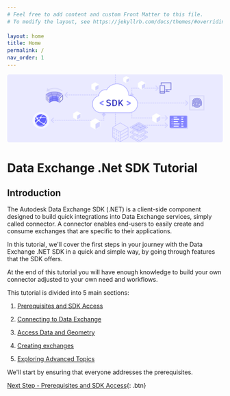 ```yaml
---
# Feel free to add content and custom Front Matter to this file.
# To modify the layout, see https://jekyllrb.com/docs/themes/#overriding-theme-defaults

layout: home
title: Home
permalink: /
nav_order: 1
---
```

![](./assets/images/sdk_logo.png)

# Data Exchange .Net SDK Tutorial

## Introduction

The Autodesk Data Exchange SDK (.NET) is a client-side component designed to build quick integrations into Data Exchange services, simply called connector.
A connector enables end-users to easily create and consume exchanges that are specific to their applications.

In this tutorial, we'll cover the first steps in your journey with the Data Exchange .NET SDK in a quick and simple way, by going through features that the SDK offers. 

At the end of this tutorial you will have enough knowledge to build your own connector adjusted to your own need and workflows.


This tutorial is divided into 5 main sections:

1. [Prerequisites and SDK Access](./prerequisites/home/)

2. [Connecting to Data Exchange](./connection/home/)

3. [Access Data and Geometry](./crud_data/home/)

4. [Creating exchanges](./create_exchange/home/)

5. [Exploring Advanced Topics](./advanced/home/)

We'll start by ensuring that everyone addresses the prerequisites.

[Next Step - Prerequisites and SDK Access](./prerequisites/home/){: .btn}
